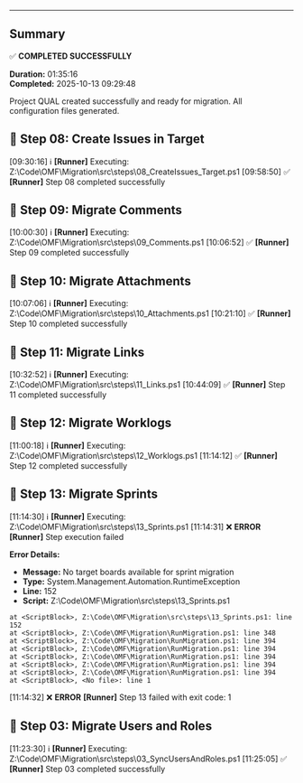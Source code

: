 
---

## Summary

✅ **COMPLETED SUCCESSFULLY**

**Duration:** 01:35:16  
**Completed:** 2025-10-13 09:29:48

Project QUAL created successfully and ready for migration. All configuration files generated.


## 🔷 Step 08: Create Issues in Target

[09:30:16] ℹ️ **[Runner]** Executing: Z:\Code\OMF\Migration\src\steps\08_CreateIssues_Target.ps1
[09:58:50] ✅ **[Runner]** Step 08 completed successfully

## 🔷 Step 09: Migrate Comments

[10:00:30] ℹ️ **[Runner]** Executing: Z:\Code\OMF\Migration\src\steps\09_Comments.ps1
[10:06:52] ✅ **[Runner]** Step 09 completed successfully

## 🔷 Step 10: Migrate Attachments

[10:07:06] ℹ️ **[Runner]** Executing: Z:\Code\OMF\Migration\src\steps\10_Attachments.ps1
[10:21:10] ✅ **[Runner]** Step 10 completed successfully

## 🔷 Step 11: Migrate Links

[10:32:52] ℹ️ **[Runner]** Executing: Z:\Code\OMF\Migration\src\steps\11_Links.ps1
[10:44:09] ✅ **[Runner]** Step 11 completed successfully

## 🔷 Step 12: Migrate Worklogs

[11:00:18] ℹ️ **[Runner]** Executing: Z:\Code\OMF\Migration\src\steps\12_Worklogs.ps1
[11:14:12] ✅ **[Runner]** Step 12 completed successfully

## 🔷 Step 13: Migrate Sprints

[11:14:30] ℹ️ **[Runner]** Executing: Z:\Code\OMF\Migration\src\steps\13_Sprints.ps1
[11:14:31] ❌ **ERROR** **[Runner]** Step execution failed

**Error Details:**
- **Message:** No target boards available for sprint migration
- **Type:** System.Management.Automation.RuntimeException
- **Line:** 152
- **Script:** Z:\Code\OMF\Migration\src\steps\13_Sprints.ps1

```
at <ScriptBlock>, Z:\Code\OMF\Migration\src\steps\13_Sprints.ps1: line 152
at <ScriptBlock>, Z:\Code\OMF\Migration\RunMigration.ps1: line 348
at <ScriptBlock>, Z:\Code\OMF\Migration\RunMigration.ps1: line 394
at <ScriptBlock>, Z:\Code\OMF\Migration\RunMigration.ps1: line 394
at <ScriptBlock>, Z:\Code\OMF\Migration\RunMigration.ps1: line 394
at <ScriptBlock>, Z:\Code\OMF\Migration\RunMigration.ps1: line 394
at <ScriptBlock>, Z:\Code\OMF\Migration\RunMigration.ps1: line 394
at <ScriptBlock>, <No file>: line 1
```
[11:14:32] ❌ **ERROR** **[Runner]** Step 13 failed with exit code: 1

## 🔷 Step 03: Migrate Users and Roles

[11:23:30] ℹ️ **[Runner]** Executing: Z:\Code\OMF\Migration\src\steps\03_SyncUsersAndRoles.ps1
[11:25:05] ✅ **[Runner]** Step 03 completed successfully
